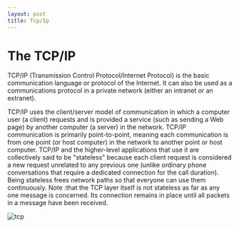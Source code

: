 ```yaml
---
layout: post
title: Tcp/Ip
---
```


<h1>The TCP/IP</h1>
TCP/IP (Transmission Control Protocol/Internet Protocol) is the basic communication language or protocol of the Internet.
It can also be used as a communications protocol in a private network (either an intranet or an extranet).

TCP/IP uses the client/server model of communication in which a computer user (a client) requests and is provided a service (such as sending a Web page) by another computer (a server) in the network. 
TCP/IP communication is primarily point-to-point, meaning each communication is from one point (or host computer) in the network to another point or host computer. 
TCP/IP and the higher-level applications that use it are collectively said to be "stateless" because each client request is considered a new request unrelated to any previous one (unlike ordinary phone conversations that require a dedicated connection for the call duration). 
Being stateless frees network paths so that everyone can use them continuously. Note :that the TCP layer itself is not stateless as far as any one message is concerned. 
Its connection remains in place until all packets in a message have been received.




![tcp](https://i-technet.sec.s-msft.com/dynimg/IC213263.gif)
